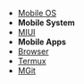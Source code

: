 * [Mobile OS](/os/mobile/)
* **Mobile System**
* [MIUI](os/mobile/mi.md)
* **Mobile Apps**
* [Browser](os/mobile/browser.md)
* [Termux](os/mobile/app-termux.md)
* [MGit](os/mobile/mgit.md)

